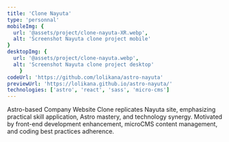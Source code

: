 ```yaml
---
title: 'Clone Nayuta'
type: 'personnal'
mobileImg: {
  url: '@assets/project/clone-nayuta-XR.webp',
  alt: 'Screenshot Nayuta clone project mobile'
}
desktopImg: {
  url: '@assets/project/clone-nayuta.webp',
  alt: 'Screenshot Nayuta clone project desktop'
	}
codeUrl: 'https://github.com/lolikana/astro-nayuta'
previewUrl: 'https://lolikana.github.io/astro-nayuta/'
technologies: ['astro', 'react', 'sass', 'micro-cms']
---
```


Astro-based Company Website Clone replicates Nayuta site, emphasizing practical skill application, Astro mastery, and technology synergy. Motivated by front-end development enhancement, microCMS content management, and coding best practices adherence.